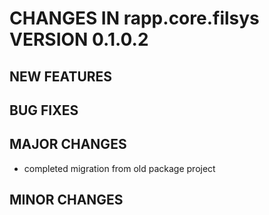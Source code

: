 # CHANGES IN rapp.core.filsys VERSION 0.1.0.2

## NEW FEATURES

## BUG FIXES

## MAJOR CHANGES

- completed migration from old package project

## MINOR CHANGES
